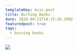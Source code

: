 ```yaml
---
templateKey: misc-post
title: Burning Banks
date: 2020-09-21T18:15:26.299Z
featuredpost: true
tags:
  - burning banks
---
```





![](/img/burninng_bank.jpg)